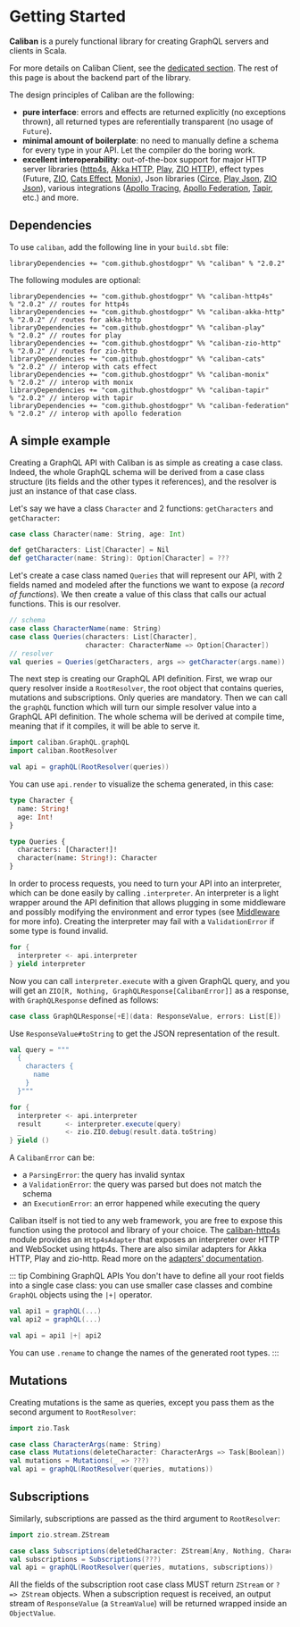 # Getting Started

**Caliban** is a purely functional library for creating GraphQL servers and clients in Scala.

For more details on Caliban Client, see the [dedicated section](client.md). The rest of this page is about the backend part of the library.

The design principles of Caliban are the following:

- **pure interface**: errors and effects are returned explicitly (no exceptions thrown), all returned types are referentially transparent (no usage of `Future`).
- **minimal amount of boilerplate**: no need to manually define a schema for every type in your API. Let the compiler do the boring work.
- **excellent interoperability**: out-of-the-box support for major HTTP server libraries ([http4s](https://http4s.org/), [Akka HTTP](https://doc.akka.io/docs/akka-http/current/index.html), [Play](https://www.playframework.com/), [ZIO HTTP](https://github.com/dream11/zio-http)), effect types (Future, [ZIO](https://zio.dev/), [Cats Effect](https://typelevel.org/cats-effect/), [Monix](https://monix.io/)), Json libraries ([Circe](https://circe.github.io/circe/), [Play Json](https://github.com/playframework/play-json), [ZIO Json](https://github.com/zio/zio-json)), various integrations ([Apollo Tracing](https://github.com/apollographql/apollo-tracing), [Apollo Federation](https://www.apollographql.com/docs/federation/), [Tapir](https://tapir.softwaremill.com/en/latest/), etc.) and more.

## Dependencies

To use `caliban`, add the following line in your `build.sbt` file:

```
libraryDependencies += "com.github.ghostdogpr" %% "caliban" % "2.0.2"
```

The following modules are optional:

```
libraryDependencies += "com.github.ghostdogpr" %% "caliban-http4s"     % "2.0.2" // routes for http4s
libraryDependencies += "com.github.ghostdogpr" %% "caliban-akka-http"  % "2.0.2" // routes for akka-http
libraryDependencies += "com.github.ghostdogpr" %% "caliban-play"       % "2.0.2" // routes for play
libraryDependencies += "com.github.ghostdogpr" %% "caliban-zio-http"   % "2.0.2" // routes for zio-http
libraryDependencies += "com.github.ghostdogpr" %% "caliban-cats"       % "2.0.2" // interop with cats effect
libraryDependencies += "com.github.ghostdogpr" %% "caliban-monix"      % "2.0.2" // interop with monix
libraryDependencies += "com.github.ghostdogpr" %% "caliban-tapir"      % "2.0.2" // interop with tapir
libraryDependencies += "com.github.ghostdogpr" %% "caliban-federation" % "2.0.2" // interop with apollo federation
```

## A simple example

Creating a GraphQL API with Caliban is as simple as creating a case class. Indeed, the whole GraphQL schema will be derived from a case class structure (its fields and the other types it references), and the resolver is just an instance of that case class.

Let's say we have a class `Character` and 2 functions: `getCharacters` and `getCharacter`:

```scala mdoc:silent
case class Character(name: String, age: Int)

def getCharacters: List[Character] = Nil
def getCharacter(name: String): Option[Character] = ???
```

Let's create a case class named `Queries` that will represent our API, with 2 fields named and modeled after the functions we want to expose (a _record of functions_). We then create a value of this class that calls our actual functions. This is our resolver.

```scala mdoc:silent
// schema
case class CharacterName(name: String)
case class Queries(characters: List[Character],
                   character: CharacterName => Option[Character])
// resolver
val queries = Queries(getCharacters, args => getCharacter(args.name))
```

The next step is creating our GraphQL API definition. First, we wrap our query resolver inside a `RootResolver`, the root object that contains queries, mutations and subscriptions. Only queries are mandatory.
Then we can call the `graphQL` function which will turn our simple resolver value into a GraphQL API definition.
The whole schema will be derived at compile time, meaning that if it compiles, it will be able to serve it.

```scala mdoc:silent
import caliban.GraphQL.graphQL
import caliban.RootResolver

val api = graphQL(RootResolver(queries))
```

You can use `api.render` to visualize the schema generated, in this case:

```graphql
type Character {
  name: String!
  age: Int!
}

type Queries {
  characters: [Character!]!
  character(name: String!): Character
}
```

In order to process requests, you need to turn your API into an interpreter, which can be done easily by calling `.interpreter`.
An interpreter is a light wrapper around the API definition that allows plugging in some middleware and possibly modifying the environment and error types (see [Middleware](middleware.md) for more info).
Creating the interpreter may fail with a `ValidationError` if some type is found invalid.

```scala mdoc:silent
for {
  interpreter <- api.interpreter
} yield interpreter
```

Now you can call `interpreter.execute` with a given GraphQL query, and you will get an `ZIO[R, Nothing, GraphQLResponse[CalibanError]]` as a response, with `GraphQLResponse` defined as follows:

```scala
case class GraphQLResponse[+E](data: ResponseValue, errors: List[E])
```

Use `ResponseValue#toString` to get the JSON representation of the result.

```scala mdoc:silent
val query = """
  {
    characters {
      name
    }
  }"""

for {
  interpreter <- api.interpreter
  result      <- interpreter.execute(query)
  _           <- zio.ZIO.debug(result.data.toString)
} yield ()
```

A `CalibanError` can be:

- a `ParsingError`: the query has invalid syntax
- a `ValidationError`: the query was parsed but does not match the schema
- an `ExecutionError`: an error happened while executing the query

Caliban itself is not tied to any web framework, you are free to expose this function using the protocol and library of your choice.
The [caliban-http4s](https://github.com/ghostdogpr/caliban/tree/master/adapters/http4s) module provides an `Http4sAdapter` that exposes an interpreter over HTTP and WebSocket using http4s. There are also similar adapters for Akka HTTP, Play and zio-http.
Read more on the [adapters' documentation](adapters.md).

::: tip Combining GraphQL APIs
You don't have to define all your root fields into a single case class: you can use smaller case classes and combine `GraphQL` objects using the `|+|` operator.

```scala
val api1 = graphQL(...)
val api2 = graphQL(...)

val api = api1 |+| api2
```

You can use `.rename` to change the names of the generated root types.
:::

## Mutations

Creating mutations is the same as queries, except you pass them as the second argument to `RootResolver`:

```scala mdoc:nest:silent
import zio.Task

case class CharacterArgs(name: String)
case class Mutations(deleteCharacter: CharacterArgs => Task[Boolean])
val mutations = Mutations(_ => ???)
val api = graphQL(RootResolver(queries, mutations))
```

## Subscriptions

Similarly, subscriptions are passed as the third argument to `RootResolver`:

```scala mdoc:compile-only
import zio.stream.ZStream

case class Subscriptions(deletedCharacter: ZStream[Any, Nothing, Character])
val subscriptions = Subscriptions(???)
val api = graphQL(RootResolver(queries, mutations, subscriptions))
```

All the fields of the subscription root case class MUST return `ZStream` or `? => ZStream` objects. When a subscription request is received, an output stream of `ResponseValue` (a `StreamValue`) will be returned wrapped inside an `ObjectValue`.

